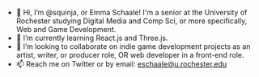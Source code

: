 - 👋 Hi, I’m @squinja, or Emma Schaale! I'm a senior at the University of Rochester studying Digital Media and Comp Sci, or more specifically, Web and Game Development.
- 🌱 I’m currently learning React.js and Three.js.
- 💞️ I’m looking to collaborate on indie game development projects as an artist, writer, or producer role, OR web developer in a front-end role.
- 📫 Reach me on Twitter or by email: eschaale@u.rochester.edu

<!---
squinja/squinja is a ✨ special ✨ repository because its `README.md` (this file) appears on your GitHub profile.
You can click the Preview link to take a look at your changes.
--->
